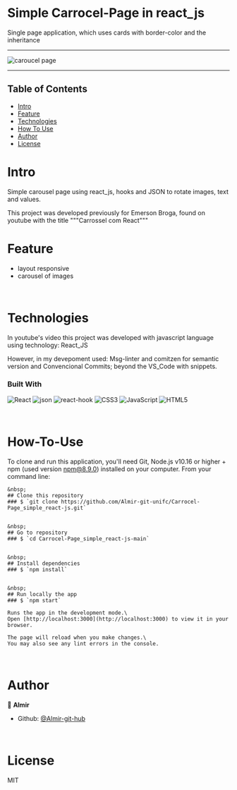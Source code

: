 Simple Carrocel-Page in react_js
================================
Single page application, which uses cards with border-color and the inheritance

---------------------------------------------------------------------------------------------------------


![caroucel page](https://user-images.githubusercontent.com/81040770/167989481-9493b12c-40b6-4304-b91a-623f7fe64da8.png)


--------------------------------------------------------------------------------------

<!-- START doctoc generated TOC please keep comment here to allow auto update -->
<!-- DON'T EDIT THIS SECTION, INSTEAD RE-RUN doctoc TO UPDATE -->
## Table of Contents
- [Intro](#Intro)
- [Feature](#Feature)
- [Technologies](#Technologies)
- [How To Use](#How-To-Use)
- [Author](#Author)
- [License](#License)

<!-- END doctoc generated TOC please keep comment here to allow auto update -->


# Intro <a name = "Intro"></a>
Simple carousel page using react_js, hooks and JSON to rotate images, text and values.

This project was developed previously for Emerson Broga, found on youtube with the title """Carrossel com React"""



# Feature <a name = "Feature"></a>
- layout responsive
- carousel of images



&nbsp;
# Technologies <a name = "Technologies"></a>
In youtube's video this project was developed with javascript language using technology: React_JS

However, in my devepoment used: Msg-linter and comitzen for semantic version and Convencional Commits; beyond the VS_Code with snippets.

### Built With 
![React](https://img.shields.io/badge/react-%2320232a.svg?style=for-the-badge&logo=react&logoColor=%2361DAFB)
![json](https://img.shields.io/badge/json-Code?style=for-the-badge&logo=json&logoColor=black&color=blue)
![react-hook](https://img.shields.io/badge/hooks-%2320232a.svg?style=for-the-badge&logo=react&logoColor=%2361DAFB)
![CSS3](https://img.shields.io/badge/css3-%231572B6.svg?style=for-the-badge&logo=css3&logoColor=white)
![JavaScript](https://img.shields.io/badge/javascript-%23323330.svg?style=for-the-badge&logo=javascript&logoColor=%23F7DF1E)
![HTML5](https://img.shields.io/badge/html5-%23E34F26.svg?style=for-the-badge&logo=html5&logoColor=white)

 
&nbsp;
# How-To-Use <a name = "How-To-Use"></a>

To clone and run this application, you'll need Git, Node.js v10.16 or higher + npm (used version npm@8.9.0) installed on your computer. From your command line:

```
&nbsp;
## Clone this repository
### $ `git clone https://github.com/Almir-git-unifc/Carrocel-Page_simple_react-js.git`


&nbsp;
## Go to repository
### $ `cd Carrocel-Page_simple_react-js-main`


&nbsp;
## Install dependencies
### $ `npm install`


&nbsp;
## Run locally the app
### $ `npm start`

Runs the app in the development mode.\
Open [http://localhost:3000](http://localhost:3000) to view it in your browser.

The page will reload when you make changes.\
You may also see any lint errors in the console.
```

&nbsp;
# Author <a name = "Author"></a>

👤 **Almir**

- Github: [@Almir-git-hub](https://github.com/Almir-git-unifc)


&nbsp;
# License <a name = "License"></a>

MIT



<!-- 
Instrucoes para readme.md

https://blog.rocketseat.com.br/como-fazer-um-bom-readme/

Use estas badges:  https://ileriayo.github.io/markdown-badges/
->

